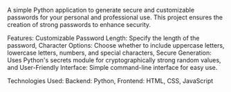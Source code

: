 A simple Python application to generate secure and customizable passwords for your personal and professional use. This project ensures the creation of strong passwords to enhance security.

Features:
Customizable Password Length: Specify the length of the password,
Character Options: Choose whether to include uppercase letters, lowercase letters, numbers, and special characters,
Secure Generation: Uses Python's secrets module for cryptographically strong random values, and
User-Friendly Interface: Simple command-line interface for easy use.

Technologies Used:
Backend: Python, 
Frontend: HTML, CSS, JavaScript
